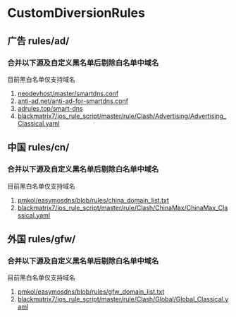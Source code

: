 # CustomDiversionRules

## 广告 rules/ad/
### 合并以下源及自定义黑名单后剔除白名单中域名
目前黑白名单仅支持域名
1. [neodevhost/master/smartdns.conf](https://raw.githubusercontent.com/neodevpro/neodevhost/master/smartdns.conf)
2. [anti-ad.net/anti-ad-for-smartdns.conf](https://anti-ad.net/anti-ad-for-smartdns.conf)
3. [adrules.top/smart-dns](https://adrules.top/smart-dns.conf)
4. [blackmatrix7/ios_rule_script/master/rule/Clash/Advertising/Advertising_Classical.yaml](https://raw.githubusercontent.com/blackmatrix7/ios_rule_script/master/rule/Clash/Advertising/Advertising_Classical.yaml)

## 中国 rules/cn/
###  合并以下源及自定义黑名单后剔除白名单中域名
目前黑白名单仅支持域名
1. [pmkol/easymosdns/blob/rules/china_domain_list.txt](https://raw.githubusercontent.com/pmkol/easymosdns/refs/heads/rules/china_domain_list.txt)
2. [blackmatrix7/ios_rule_script/master/rule/Clash/ChinaMax/ChinaMax_Classical.yaml](https://raw.githubusercontent.com/blackmatrix7/ios_rule_script/refs/heads/master/rule/Clash/ChinaMax/ChinaMax_Classical.yaml)

## 外国 rules/gfw/
###  合并以下源及自定义黑名单后剔除白名单中域名
目前黑白名单仅支持域名
1. [pmkol/easymosdns/blob/rules/gfw_domain_list.txt](https://raw.githubusercontent.com/pmkol/easymosdns/refs/heads/rules/gfw_domain_list.txt)
2. [blackmatrix7/ios_rule_script/master/rule/Clash/Global/Global_Classical.yaml](https://raw.githubusercontent.com/blackmatrix7/ios_rule_script/refs/heads/master/rule/Clash/Global/Global_Classical.yaml)
